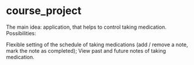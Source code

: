 # course_project

The main idea: application, that helps to control taking medication.
Possibilities:

Flexible setting of the schedule of taking medications (add / remove a note, mark the note as completed);
View past and future notes of taking medication.

